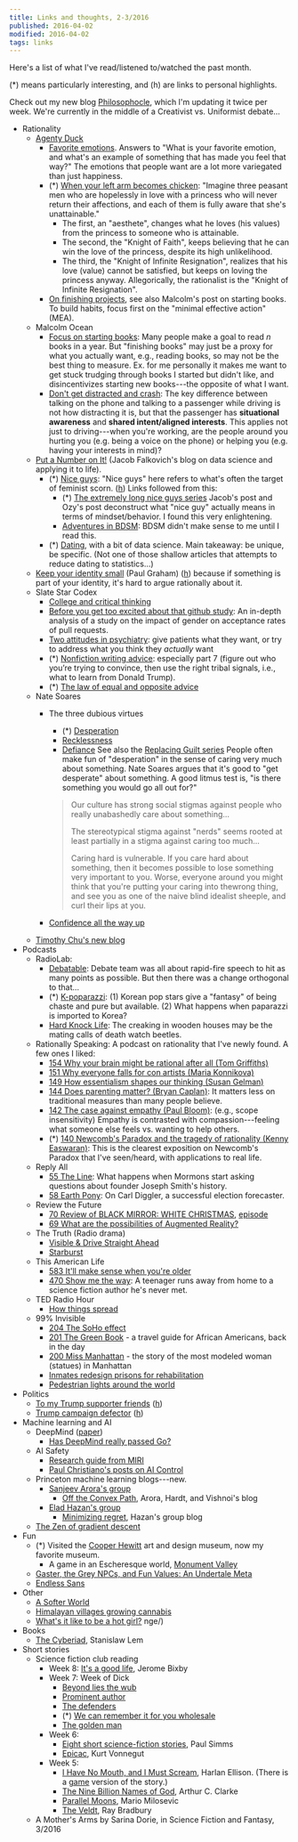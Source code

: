 ```yaml
---
title: Links and thoughts, 2-3/2016
published: 2016-04-02
modified: 2016-04-02
tags: links
---
```


Here's a list of what I've read/listened to/watched the past month.

(\*) means particularly interesting, and (h) are links to personal highlights.

Check out my new blog [Philosophocle](http://philosophocle.tk), which I'm updating it twice per week. We're currently in the middle of a Creativist vs. Uniformist debate...

* Rationality
    * [Agenty Duck](http://agentyduck.blogspot.com/)
	    * [Favorite emotions](http://agentyduck.blogspot.com/2016/02/favorite-emotions.html). Answers to "What is your favorite emotion, and what's an example of something that has made you feel that way?" The emotions that people want are a lot more variegated than just happiness.
		*   (\*) [When your left arm becomes chicken](http://agentyduck.blogspot.com/2016/01/when-your-left-arm-becomes-chicken-dont.html): "Imagine three peasant men who are hopelessly in love with a princess who will never return their affections, and each of them is fully aware that she's unattainable."
		    * The first, an "aesthete", changes what he loves (his values) from the princess to someone who is attainable.
			* The second, the "Knight of Faith", keeps believing that he can win the love of the princess, despite its high unlikelihood.
			* The third, the "Knight of Infinite Resignation", realizes that his love (value) cannot be satisfied, but keeps on loving the princess anyway.
			Allegorically, the rationalist is the "Knight of Infinite Resignation".
		* [On finishing projects](http://agentyduck.blogspot.com/2016/01/on-finishing-projects.html), see also Malcolm's post on starting books. To build habits, focus first on the "minimal effective action" (MEA).
    * Malcolm Ocean
		* [Focus on starting books](http://malcolmocean.com/2014/07/focus-on-starting-books/): Many people make a goal to read *n* books in a year. But "finishing books" may just be a proxy for what you actually want, e.g., reading books, so may not be the best thing to measure. Ex. for me personally it makes me want to get stuck trudging through books I started but didn't like, and disincentivizes starting new books---the opposite of what I want.
		* [Don't get distracted and crash](http://malcolmocean.com/2016/02/phone-while-driving-metaphor/): The key difference between talking on the phone and talking to a passenger while driving is not how distracting it is, but that the passenger has **situational awareness** and **shared intent/aligned interests**. This applies not just to driving---when you're working, are the people around you hurting you (e.g. being a voice on the phone) or helping you (e.g. having your interests in mind)?
    * [Put a Number on It!](http://putanumonit.com/) (Jacob Falkovich's blog on data science and applying it to life).
	    * (\*) [Nice guys](http://putanumonit.com/2016/03/23/20_nice_guys/): "Nice guys" here refers to what's often the target of feminist scorn.  ([h](http://scrible.com/s/06BmA)) Links followed from this:
		    * (\*) [The extremely long nice guys series](https://thingofthings.wordpress.com/2015/02/24/the-extremely-long-nice-guys-series-i-wrote-in-like-2012/) Jacob's post and Ozy's post deconstruct what "nice guy" actually means in terms of mindset/behavior. I found this very enlightening.
		    * [Adventures in BDSM](http://unintentionallycelibate.com/just-olive/797/): BDSM didn't make sense to me until I read this.
	    * (\*) [Dating](http://putanumonit.com/2016/02/03/015-dating_1/), with a bit of data science. Main takeaway: be unique, be specific. (Not one of those shallow articles that attempts to reduce dating to statistics...)
    * [Keep your identity small](http://paulgraham.com/identity.html) (Paul Graham) ([h](http://scrible.com/s/06RmA)) because if something is part of your identity, it's hard to argue rationally about it.
	* Slate Star Codex
	    * [College and critical thinking](http://slatestarcodex.com/2015/11/30/college-and-critical-thinking/)
		* [Before you get too excited about that github study](http://slatestarcodex.com/2016/02/12/before-you-get-too-excited-about-that-github-study/): An in-depth analysis of a study on the impact of gender on acceptance rates of pull requests.
		* [Two attitudes in psychiatry](http://slatestarcodex.com/2016/02/24/two-attitudes-in-psychiatry/): give patients what they want, or try to address what you think they *actually* want
		* (\*) [Nonfiction writing advice](http://slatestarcodex.com/2016/02/20/writing-advice/): especially part 7 (figure out who you’re trying to convince, then use the right tribal signals, i.e., what to learn from Donald Trump).
		* (\*) [The law of equal and opposite advice](http://slatestarcodex.com/2014/03/24/should-you-reverse-any-advice-you-hear/)
	* Nate Soares
	    *   The three dubious virtues
		    * (\*) [Desperation](http://mindingourway.com/desperation/)
			* [Recklessness](http://mindingourway.com/recklessness/)
			* [Defiance](http://mindingourway.com/defiance/)
			See also the [Replacing Guilt series](http://mindingourway.com/guilt/)
			People often make fun of "desperation" in the sense of caring very much about something. Nate Soares argues that it's good to "get desperate" about something. A good litmus test is, "is there something you would go all out for?"
			
			> Our culture has strong social stigmas against people who really unabashedly care about something...
			>
			> The stereotypical stigma against "nerds" seems rooted at least partially in a stigma against caring too much...
			>
			> Caring hard is vulnerable. If you care hard about something, then it becomes possible to lose something very important to you. Worse, everyone around you might think that you're putting your caring into thewrong thing, and see you as one of the naive blind idealist sheeple, and curl their lips at you.
		* [Confidence all the way up](http://mindingourway.com/confidence-all-the-way-up/)
	* [Timothy Chu's new blog](http://www.timchuthegod.com/blog)
* Podcasts
	* RadioLab:
		* [Debatable](http://www.radiolab.org/story/debatable/): Debate team was all about rapid-fire speech to hit as many points as possible. But then there was a change orthogonal to that...
	    * (\*) [K-poparazzi](http://www.radiolab.org/story/kpoparazzi/): (1) Korean pop stars give a "fantasy" of being chaste and pure but available. (2) What happens when paparazzi is imported to Korea?
		* [Hard Knock Life](http://www.radiolab.org/story/hard-knock-life/): The creaking in wooden houses may be the mating calls of death watch beetles.
    * Rationally Speaking: A podcast on rationality that I've newly found. A few ones I liked:
		* [154 Why your brain might be rational after all (Tom Griffiths)](http://rationallyspeakingpodcast.org/show/rs-154-tom-griffiths-on-why-your-brain-might-be-rational-aft.html)
		* [151 Why everyone falls for con artists (Maria Konnikova)](http://rationallyspeakingpodcast.org/show/rs-151-maria-konnikova-on-why-everyone-falls-for-con-artists.html)
		* [149 How essentialism shapes our thinking (Susan Gelman)](http://rationallyspeakingpodcast.org/show/rs-149-susan-gelman-on-how-essentialism-shapes-our-thinking.html)
		* [144 Does parenting matter? (Bryan Caplan)](http://rationallyspeakingpodcast.org/show/rs144-bryan-caplan-on-does-parenting-matter.html): It matters less on traditional measures than many people believe.
		* [142 The case against empathy (Paul Bloom)](http://rationallyspeakingpodcast.org/show/rs142-paul-bloom-on-the-case-against-empathy.html): (e.g., scope insensitivity) Empathy is contrasted with compassion---feeling what someone else feels vs. wanting to help others.
		* (\*) [140 Newcomb's Paradox and the tragedy of rationality (Kenny Easwaran)](http://rationallyspeakingpodcast.org/show/rs140-kenny-easwaran-on-newcombs-paradox-and-the-tragedy-of.html): This is the clearest exposition on Newcomb's Paradox that I've seen/heard, with applications to real life.
	* Reply All
		* [55 The Line](https://gimletmedia.com/episode/55-no-doubt/): What happens when Mormons start asking questions about founder Joseph Smith's history.
	    * [58 Earth Pony](https://gimletmedia.com/episode/58-earth-pony/): On Carl Diggler, a successful election forecaster.
	* Review the Future
		* [70 Review of BLACK MIRROR: WHITE CHRISTMAS](http://reviewthefuture.com/?p=619), [episode](https://www.youtube.com/watch?v=-2zyoHC8OpY)
		* [69 What are the possibilities of Augmented Reality?](http://reviewthefuture.com/?p=612)
	* The Truth (Radio drama)
		* [Visible & Drive Straight Ahead](http://www.thetruthpodcast.com/story/2016/2/12/visible-drive-straight-ahead)
		* [Starburst](http://www.thetruthpodcast.com/story/2015/10/23/starburst-2)
    * This American Life
		* [583 It'll make sense when you're older](http://www.thisamericanlife.org/radio-archives/episode/583/itll-make-sense-when-youre-older)
	    * [470 Show me the way](http://www.thisamericanlife.org/radio-archives/episode/470/show-me-the-way): A teenager runs away from home to a science fiction author he's never met. 
    * TED Radio Hour
	    * [How things spread](http://www.npr.org/programs/ted-radio-hour/468877892/how-things-spread)
	* 99% Invisible
	    * [204 The SoHo effect](http://99percentinvisible.org/episode/the-soho-effect/) 
		* [201 The Green Book](http://99percentinvisible.org/episode/the-green-book/) - a travel guide for African Americans, back in the day
		* [200 Miss Manhattan](http://99percentinvisible.org/episode/miss-manhattan/) - the story of the most modeled woman (statues) in Manhattan
		* [Inmates redesign prisons for rehabilitation](http://99percentinvisible.org/article/of-our-own-making-inmates-redesign-prisons-for-rehabilitation/)
		* [Pedestrian lights around the world](http://99percentinvisible.org/article/little-green-men-iconic-pedestrian-lights-signal-cha)
* Politics
    * [To my Trump supporter friends](http://loosesignatures.blogspot.com/2016/03/open-letter.html) ([h](http://scrible.com/s/meRwk))
	* [Trump campaign defector](http://www.xojane.com/issues/stephanie-cegielski-donald-trump-campaign-defector) ([h](http://scrible.com/s/mBwyA))
* Machine learning and AI
    * DeepMind ([paper](http://www.nature.com/nature/journal/v529/n7587/full/nature16961.html))
	    * [Has DeepMind really passed Go?](https://backchannel.com/has-deepmind-really-passed-go-adc85e256bec#.pd5kkixbm)
	* AI Safety
		* [Research guide from MIRI](https://intelligence.org/research-guide/)
	    * [Paul Christiano's posts on AI Control](https://medium.com/ai-control)
	* Princeton machine learning blogs---new.
	    * [Sanjeev Arora's group](http://unsupervised.cs.princeton.edu/publications.html)
		    * [Off the Convex Path](http://www.offconvex.org/about/), Arora, Hardt, and Vishnoi's blog
		* [Elad Hazan's group](http://optiml.cs.princeton.edu/)
		    * [Minimizing regret](http://www.minimizingregret.com/), Hazan's group blog
	* [The Zen of gradient descent](http://blog.mrtz.org/2013/09/07/the-zen-of-gradient-descent.html)
* Fun
	* (\*) Visited the [Cooper Hewitt](http://www.cooperhewitt.org/) art and design museum, now my favorite museum.
		* A game in an Escheresque world, [Monument Valley](http://www.monumentvalleygame.com/)
	* [Gaster, the Grey NPCs, and Fun Values: An Undertale Meta](http://napstamuse.tumblr.com/post/138297470632/gaster-the-grey-npcs-and-fun-values-an)
    * [Endless Sans](https://joezeng.github.io/endless-sans/)
* Other
    * [A Softer World](http://www.asofterworld.com/)
    * [Himalayan villages growing cannabis](http://news.nationalgeographic.com/2016/02/160201-indian-himalayan-cannabis-farm-photos/)
    * [What's it like to be a hot girl?](https://www.quora.com/Whats-it-like-to-be-a-hot-girl)
nge/)
* Books
    * [The Cyberiad](https://www.goodreads.com/book/show/18194.The_Cyberiad), Stanislaw Lem
* Short stories
    * Science fiction club reading
	    * Week 8: [It's a good life](http://www.fys.ku.dk/~thoeger/its-a-good-life.pdf), Jerome Bixby
		* Week 7: Week of Dick
		    * [Beyond lies the wub](http://www.philipkdickfans.com/mirror/gutenberg/28554-h/28554-h.htm)
			* [Prominent author](http://www.sffaudio.com/podcasts/ProminentAuthorByPhilipK.Dick.pdf)
			* [The defenders](http://www.gutenberg.org/files/28767/28767-h/28767-h.htm)
			* (\*) [We can remember it for you wholesale](http://www.gutenberg.org/files/28767/28767-h/28767-h.htm)
			* [The golden man](https://www.sffaudio.com/podcasts/TheGoldenManByPhilipK.Dick.pdf)
		* Week 6:
			* [Eight short science-fiction stories](http://www.newyorker.com/magazine/2015/09/14/eight-short-science-fiction-stories), Paul Simms
			* [Epicac](http://newmediaabington.pbworks.com/f/vonnegut_EPICAC.pdf), Kurt Vonnegut
		* Week 5:
			* [I Have No Mouth, and I Must Scream](http://hermiene.net/short-stories/i_have_no_mouth.html), Harlan Ellison. (There is a [game](https://en.wikipedia.org/wiki/I_Have_No_Mouth,_and_I_Must_Scream_(video_game)) version of the story.)
			* [The Nine Billion Names of God](http://downlode.org/Etext/nine_billion_names_of_god.html), Arthur C. Clarke
			* [Parallel Moons](http://escapepod.org/2015/01/23/ep477-parallel-moons/), Mario Milosevic 
			* [The Veldt](https://www.d.umn.edu/~csigler/PDF%20files/bradbury_veldt.pdf), Ray Bradbury 
	* A Mother's Arms by Sarina Dorie, in Science Fiction and Fantasy, 3/2016

	
